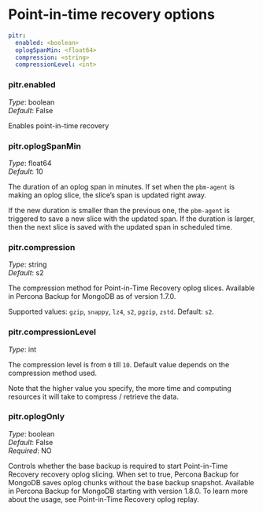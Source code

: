 # Point-in-time recovery options

```yaml
pitr:
  enabled: <boolean>
  oplogSpanMin: <float64>
  compression: <string>
  compressionLevel: <int>
```

### pitr.enabled

*Type*: boolean <br>
*Default*: False

Enables point-in-time recovery

### pitr.oplogSpanMin

*Type*: float64 <br>
*Default*: 10

The duration of an oplog span in minutes. If set when the `pbm-agent` is making an oplog slice, the slice’s span is updated right away.

If the new duration is smaller than the previous one, the `pbm-agent` is triggered to save a new slice with the updated span. If the duration is larger, then the next slice is saved with the updated span in scheduled time.

### pitr.compression

*Type*: string <br>
*Default*: s2

The compression method for Point-in-Time Recovery oplog slices. Available in Percona Backup for MongoDB as of version 1.7.0.

Supported values: `gzip`, `snappy`, `lz4`, `s2`, `pgzip`, `zstd`. Default: `s2`.

### pitr.compressionLevel

*Type*: int

The compression level is from `0` till `10`. Default value depends on the compression method used.

Note that the higher value you specify, the more time and computing resources it will take to compress / retrieve the data.

### pitr.oplogOnly

*Type*: boolean <br>
*Default*: False <br>
*Required*: NO

Controls whether the base backup is required to start Point-in-Time Recovery recovery oplog slicing. When set to true, Percona Backup for MongoDB saves oplog chunks without the base backup snapshot. Available in Percona Backup for MongoDB starting with version 1.8.0. To learn more about the usage, see Point-in-Time Recovery oplog replay.